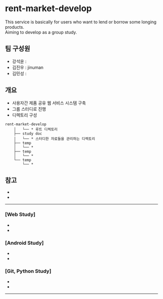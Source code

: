 # rent-market-develop
This service is basically for users who want to lend or borrow some longing products.  
Aiming to develop as a group study.

## 팀 구성원
- 강석윤 : 
- 김진우 : jinuman
- 김민성 : 

## 개요

- 사용자간 제품 공유 웹 서비스 시스템 구축
- 그룹 스터디로 진행
- 디렉토리 구성
```
rent-market-develop
    │   └── * 루트 디렉토리
    ├── study doc
    │   └── * 스터디한 자료들을 관리하는 디렉토리
    ├── temp
    │   └── * 
    ├── temp
    │   └── * 
    └── temp
        └── * 
```
## 참고
-
-
---
### [Web Study]
-
-

### [Android Study]
-
-

### [Git, Python Study]
- 
- 

---
